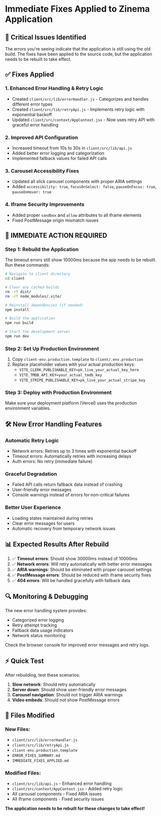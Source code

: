 # Immediate Fixes Applied to Zinema Application

## 🚨 Critical Issues Identified

The errors you're seeing indicate that the application is still using the old build. The fixes have been applied to the source code, but the application needs to be rebuilt to take effect.

## ✅ Fixes Applied

### 1. **Enhanced Error Handling & Retry Logic**
- Created `client/src/lib/errorHandler.js` - Categorizes and handles different error types
- Created `client/src/lib/retryApi.js` - Implements retry logic with exponential backoff
- Updated `client/src/context/AppContext.jsx` - Now uses retry API with graceful error handling

### 2. **Improved API Configuration**
- Increased timeout from 10s to 30s in `client/src/lib/api.js`
- Added better error logging and categorization
- Implemented fallback values for failed API calls

### 3. **Carousel Accessibility Fixes**
- Updated all slick carousel components with proper ARIA settings
- Added `accessibility: true`, `focusOnSelect: false`, `pauseOnFocus: true`, `pauseOnHover: true`

### 4. **Iframe Security Improvements**
- Added proper `sandbox` and `allow` attributes to all iframe elements
- Fixed PostMessage origin mismatch issues

## 🔧 **IMMEDIATE ACTION REQUIRED**

### Step 1: Rebuild the Application
The timeout errors still show 10000ms because the app needs to be rebuilt. Run these commands:

```bash
# Navigate to client directory
cd client

# Clear any cached builds
rm -rf dist/
rm -rf node_modules/.vite/

# Reinstall dependencies (if needed)
npm install

# Build the application
npm run build

# Start the development server
npm run dev
```

### Step 2: Set Up Production Environment
1. Copy `client-env.production.template` to `client/.env.production`
2. Replace placeholder values with your actual production keys:
   - `VITE_CLERK_PUBLISHABLE_KEY=pk_live_your_actual_key_here`
   - `VITE_TMDB_API_KEY=your_actual_tmdb_key`
   - `VITE_STRIPE_PUBLISHABLE_KEY=pk_live_your_actual_stripe_key`

### Step 3: Deploy with Production Environment
Make sure your deployment platform (Vercel) uses the production environment variables.

## 🛠️ **New Error Handling Features**

### Automatic Retry Logic
- Network errors: Retries up to 3 times with exponential backoff
- Timeout errors: Automatically retries with increasing delays
- Auth errors: No retry (immediate failure)

### Graceful Degradation
- Failed API calls return fallback data instead of crashing
- User-friendly error messages
- Console warnings instead of errors for non-critical failures

### Better User Experience
- Loading states maintained during retries
- Clear error messages for users
- Automatic recovery from temporary network issues

## 📊 **Expected Results After Rebuild**

1. ✅ **Timeout errors**: Should show 30000ms instead of 10000ms
2. ✅ **Network errors**: Will retry automatically with better error messages
3. ✅ **ARIA warnings**: Should be eliminated with proper carousel settings
4. ✅ **PostMessage errors**: Should be reduced with iframe security fixes
5. ✅ **404 errors**: Will be handled gracefully with fallback data

## 🔍 **Monitoring & Debugging**

The new error handling system provides:
- Categorized error logging
- Retry attempt tracking
- Fallback data usage indicators
- Network status monitoring

Check the browser console for improved error messages and retry logs.

## ⚡ **Quick Test**

After rebuilding, test these scenarios:
1. **Slow network**: Should retry automatically
2. **Server down**: Should show user-friendly error messages
3. **Carousel navigation**: Should not trigger ARIA warnings
4. **Video embeds**: Should not show PostMessage errors

## 📝 **Files Modified**

### New Files:
- `client/src/lib/errorHandler.js`
- `client/src/lib/retryApi.js`
- `client-env.production.template`
- `ERROR_FIXES_SUMMARY.md`
- `IMMEDIATE_FIXES_APPLIED.md`

### Modified Files:
- `client/src/lib/api.js` - Enhanced error handling
- `client/src/context/AppContext.jsx` - Added retry logic
- All carousel components - Fixed ARIA issues
- All iframe components - Fixed security issues

**The application needs to be rebuilt for these changes to take effect!**
